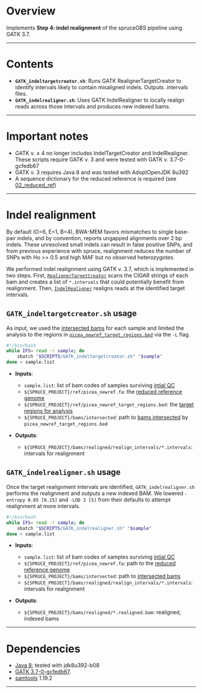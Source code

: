 # Overview

Implements **Step 4: indel realignment** of the spruceGBS pipeline using GATK 3.7.

---

# Contents

* **`GATK_indeltargetcreator.sh`**: Runs GATK RealignerTargetCreator to identify intervals likely to contain misaligned indels. Outputs .intervals files.
* **`GATK_indelrealigner.sh`**: Uses GATK IndelRealigner to locally realign reads across those intervals and produces new indexed bams.
  
---

# Important notes

* GATK v. ≥ 4 no longer includes IndelTargetCreator and IndelRealigner. These scripts require GATK v. 3 and were tested with GATK v. 3.7-0-gcfedb67
* GATK v. 3 requires Java 8 and was tested with AdoptOpenJDK 8u392
* A sequence dictionary for the reduced reference is required (see [02_reduced_ref](https://github.com/lxsllvn/spruceGBS/tree/main/02_reduced_ref))

---

# Indel realignment

By default (O=6, E=1, B=4), BWA-MEM favors mismatches to single base-pair indels, and by convention, reports ungapped alignments over 2 bp indels. These unresolved small indels can result in false positive SNPs, and from previous experience with spruce, realignment reduces the number of SNPs with Ho >> 0.5 and high MAF but no observed heterozygotes. 

We performed indel realignment using GATK v. 3.7, which is implemented in two steps. First, [`RealignerTargetCreator`](https://github.com/broadgsa/gatk-protected/blob/master/public/gatk-tools-public/src/main/java/org/broadinstitute/gatk/tools/walkers/indels/RealignerTargetCreator.java#L171) scans the CIGAR strings of each bam and creates a list of `*.intervals` that could potentially benefit from realignment. Then, [`IndelRealigner`](https://github.com/broadgsa/gatk-protected/blob/master/public/gatk-tools-public/src/main/java/org/broadinstitute/gatk/tools/walkers/indels/IndelRealigner.java) realigns reads at the identified target intervals.

## **`GATK_indeltargetcreator.sh`** usage

As input, we used the [intersected bams](https://github.com/lxsllvn/spruceGBS/tree/main/02_reduced_ref) for each sample and limited the analysis to the regions in [`picea_newref_target_regions.bed`](https://github.com/lxsllvn/spruceGBS/tree/main/02_reduced_ref) via the `-L` flag. 

```bash
#!/bin/bash
while IFS= read -r sample; do
    sbatch "$SCRIPTS/GATK_indeltargetcreator.sh" "$sample"
done < sample.list
```

* **Inputs**:
    *  `sample.list`: list of bam codes of samples surviving [intial QC](https://github.com/lxsllvn/spruceGBS/tree/main/03_initial_qc) 
    *  `${SPRUCE_PROJECT}/ref/picea_newref.fa`: the [reduced reference genome](https://github.com/lxsllvn/spruceGBS/tree/main/02_reduced_ref) 
    * `${SPRUCE_PROJECT}/ref/picea_newref_target_regions.bed`: the [target regions for analysis](https://github.com/lxsllvn/spruceGBS/tree/main/02_reduced_ref) 
    * `${SPRUCE_PROJECT}/bams/intersected`: path to
       [bams intersected](https://github.com/lxsllvn/spruceGBS/tree/main/02_reduced_ref) by `picea_newref_target_regions.bed`

* **Outputs**:
    * `${SPRUCE_PROJECT}/bams/realigned/realign_intervals/*.intervals`: intervals for realignment 

## **`GATK_indelrealigner.sh`** usage

Once the target realignment intervals are identified, `GATK_indelrealigner.sh` performs the realignment and outputs a new indexed BAM. We lowered `-entropy 0.05 [0.15]` and `-LOD 3 [5]` from their defaults to attempt realignment at more intervals.

```bash
#!/bin/bash
while IFS= read -r sample; do
    sbatch "$SCRIPTS/GATK_indelrealigner.sh" "$sample"
done < sample.list
```

* **Inputs**:
    *  `sample.list`: list of bam codes of samples surviving [intial QC](https://github.com/lxsllvn/spruceGBS/tree/main/03_initial_qc) 
    *  `${SPRUCE_PROJECT}/ref/picea_newref.fa`: path to the [reduced reference genome](https://github.com/lxsllvn/spruceGBS/tree/main/02_reduced_ref)
    * `${SPRUCE_PROJECT}/bams/intersected`: path to [intersected bams](https://github.com/lxsllvn/spruceGBS/tree/main/02_reduced_ref) 
    * `${SPRUCE_PROJECT}/bams/realigned/realign_intervals/*.intervals`: intervals for realignment

* **Outputs**:
    * `${SPRUCE_PROJECT}/bams/realigned/*.realigned.bam`: realigned, indexed bams

---

# Dependencies

* [Java 8](https://github.com/adoptium/temurin8-binaries/releases); tested with jdk8u392-b08
* [GATK 3.7-0-gcfedb67](https://console.cloud.google.com/storage/browser/gatk-software/package-archive/gatk;tab=objects?pli=1&prefix=&forceOnObjectsSortingFiltering=false). 
* [samtools](https://www.htslib.org/) 1.19.2

---



